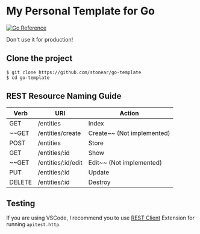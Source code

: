 # My Personal Template for Go

[![Go Reference](https://pkg.go.dev/badge/golang.org/x/example.svg)](https://pkg.go.dev/golang.org/x/example)

Don't use it for production!

## Clone the project

```
$ git clone https://github.com/stonear/go-template
$ cd go-template
```

## REST Resource Naming Guide

Verb | URI | Action
-----|-----|-------
GET | /entities | Index
~~GET | /entities/create | Create~~ (Not implemented)
POST | /entities | Store
GET | /entities/:id | Show
~~GET | /entities/:id/edit | Edit~~ (Not implemented)
PUT | /entities/:id | Update
DELETE | /entities/:id | Destroy

## Testing

If you are using VSCode, I recommend you to use [REST Client](https://marketplace.visualstudio.com/items?itemName=humao.rest-client) Extension for running ```apitest.http```.